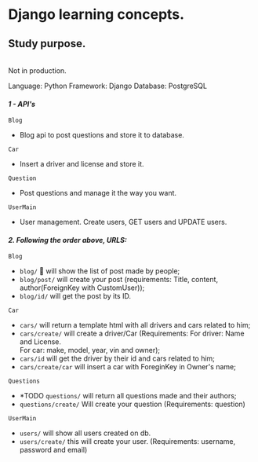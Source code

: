 # Django learning concepts.

## Study purpose. 



<br> Not in production. </br>

Language: Python
Framework: Django
Database: PostgreSQL


#### _1 - API's_

`Blog`
- Blog api to post questions and store it to database.

`Car`
 - Insert a driver and license and store it.

`Question`
- Post questions and manage it the way you want.

`UserMain`
-  User management. Create users, GET users and UPDATE users.

#### _2. Following the order above, URLS:_

`Blog`
- `blog/` 📰 will show the list of post made by people;
- `blog/post/` will create your post (requirements: Title, content, author(ForeignKey with CustomUser));
- `blog/id/` will get the post by its ID.

`Car`
- `cars/` will return a template html with all drivers and cars related to him;
-  `cars/create/` will create a driver/Car (Requirements: For driver: Name and License. <br>For car: make, model, year, vin and owner);
-  `cars/id` will get the driver by their id and cars related to him;
- `cars/create/car` will insert a car with ForeginKey in Owner's name;

`Questions`
- *TODO `questions/` will return all questions made and their authors;
- `questions/create/` Will create your question (Requirements: question)

`UserMain`
- `users/` will show all users created on db.
- `users/create/` this will create your user. (Requirements: username, password and email)